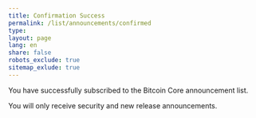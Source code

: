```yaml
---
title: Confirmation Success
permalink: /list/announcements/confirmed
type:
layout: page
lang: en
share: false
robots_exclude: true
sitemap_exlude: true
---
```

You have successfully subscribed to the Bitcoin Core announcement list.

You will only receive security and new release announcements.